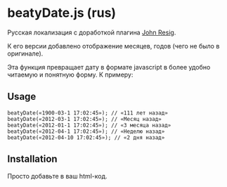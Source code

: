 beatyDate.js (rus)
==================

Русская локализация с доработкой плагина <a href="http://ejohn.org/blog/javascript-pretty-date/">John Resig</a>.

К его версии добавлено отображение месяцев, годов (чего не было в оригинале).

Эта функция превращает дату в формате javascript в более удобно читаемую и понятную форму. К примеру:

Usage
-----

    beatyDate(«1900-03-1 17:02:45»); // «111 лет назад»
    beatyDate(«2012-03-1 17:02:45»); // «Месяц назад»
    beatyDate(«2012-01-1 17:02:45»); // «3 месяца назад»
    beatyDate(«2012-04-1 17:02:45»); // «Неделю назад»
    beatyDate(«2012-04-10 17:02:45»); // «2 дня назад»

Installation
------------

Просто добавьте в ваш html-код.
    <script src="beatydate.js"/>
